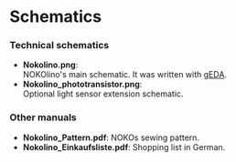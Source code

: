 # Schematics

### Technical schematics
* **Nokolino.png**:  
NOKOlino's main schematic. It was written with [gEDA](http://www.geda-project.org/).  
* **Nokolino_phototransistor.png**:  
Optional light sensor extension schematic.  

### Other manuals

* **Nokolino_Pattern.pdf**:
NOKOs sewing pattern. 
* **Nokolino_Einkaufsliste.pdf**:
Shopping list in German.  

